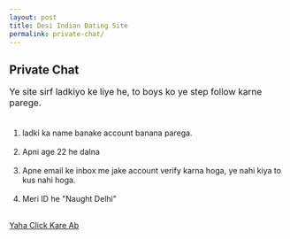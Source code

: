 ```yaml
---
layout: post
title: Desi Indian Dating Site 
permalink: private-chat/
---
```

<div class="jumbotron">
  <h2>Private Chat</h2>
 <p style="font-size: medium">
Ye site sirf ladkiyo ke liye he, to boys ko ye step follow karne parege. <br/><br/>

1. ladki ka name banake account banana parega.<br/><br/>
2. Apni age 22 he dalna <br/><br/>
3. Apne email ke inbox me jake account verify karna hoga, ye nahi kiya to kus nahi hoga.<br/><br/>
4. Meri ID he "Naught Delhi" 
</p><br/>
<a class="btn btn-primary btn-lg" href="http://www.enyusu.com/dating/female/" role="button">Yaha Click Kare Ab</a>
